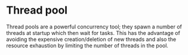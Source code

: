 # Thread pool

Thread pools are a powerful concurrency tool; they spawn a number of threads at startup which then wait for tasks. This has the advantage of avoiding the expensive creation/deletion of new threads and also the
resource exhaustion by limiting the number of threads in the pool.
